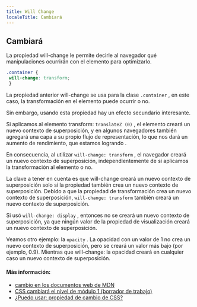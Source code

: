```yaml
---
title: Will Change
localeTitle: Cambiará
---
```

## Cambiará

La propiedad will-change le permite decirle al navegador qué manipulaciones ocurrirán con el elemento para optimizarlo.

```css
.container { 
 will-change: transform; 
 } 
```

La propiedad anterior will-change se usa para la clase `.container` , en este caso, la transformación en el elemento puede ocurrir o no.

Sin embargo, usando esta propiedad hay un efecto secundario interesante.

Si aplicamos al elemento transform: `translateZ (0)` , el elemento creará un nuevo contexto de superposición, y en algunos navegadores también agregará una capa a su propio flujo de representación, lo que nos dará un aumento de rendimiento, que estamos logrando .

En consecuencia, al utilizar `will-change: transform` , el navegador creará un nuevo contexto de superposición, independientemente de si aplicamos la transformación al elemento o no.

La clave a tener en cuenta es que will-change creará un nuevo contexto de superposición solo si la propiedad también crea un nuevo contexto de superposición. Debido a que la propiedad de transformación crea un nuevo contexto de superposición, `will-change: transform` también creará un nuevo contexto de superposición.

Si usó `will-change: display` , entonces no se creará un nuevo contexto de superposición, ya que ningún valor de la propiedad de visualización creará un nuevo contexto de superposición.

Veamos otro ejemplo: la `opacity` . La opacidad con un valor de 1 no crea un nuevo contexto de superposición, pero se creará un valor más bajo (por ejemplo, 0.9). Mientras que will-change: la opacidad creará en cualquier caso un nuevo contexto de superposición.

#### Más información:

*   [cambio en los documentos web de MDN](https://developer.mozilla.org/en-US/docs/Web/CSS/will-change)
*   [CSS cambiará el nivel de módulo 1 (borrador de trabajo)](https://drafts.csswg.org/css-will-change/#will-change)
*   [¿Puedo usar: propiedad de cambio de CSS?](https://caniuse.com/#feat=will-change)